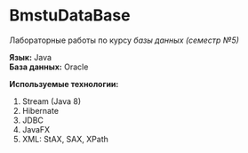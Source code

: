 # BmstuDataBase

Лабораторные работы по курсу *базы данных (семестр №5)*

**Язык:** Java  
**База данных:** Oracle  

**Используемые технологии:**  
1. Stream (Java 8)   
2. Hibernate  
3. JDBC  
4. JavaFX  
5. XML: StAX, SAX, XPath  

